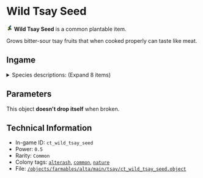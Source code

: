 # Wild Tsay Seed

<img src="https://raw.githubusercontent.com/Ceterai/Enternia/main/objects/farmables/alta/main/tsay/icon.png" alt="Wild Tsay Seed icon" loading="lazy" height=16px width="auto" /> **Wild Tsay Seed** is a common plantable item.

Grows bitter-sour tsay fruits that when cooked properly can taste like meat.

## Ingame

<details markdown="1"><summary>Species descriptions: (Expand 8 items)</summary>

- Alta: I wonder if wild tsays taste differently from farmed ones. Welp, perhaps it's time to find out!
- Apex: If I cook this fruit, it'll taste like chicken.
- Avian: I don't really like the taste on this one.
- Floran: Floran likessss cooked tsayssss, they tasssste like meat!
- Glitch: Confused. Tsays look both green when ripe and when not. How am I supposed to tell?
- Human: Is this a lemon?
- Hylotl: Tsays can be sweet, but mostly they just taste bitter and sour. Great spice for a meal.
- Novakid: Heard this one's a doozy!

</details>

## Parameters

This object **doesn't drop itself** when broken.

## Technical Information

- In-game ID: `ct_wild_tsay_seed`
- Power: `0.5`
- Rarity: `Common`
- Colony tags: [`alterash`](https://ceterai.github.io/MyEnternia/Wiki/Tags/Alterash), [`common`](https://ceterai.github.io/MyEnternia/Wiki/Tags/Common), [`nature`](https://ceterai.github.io/MyEnternia/Wiki/Tags/Nature)
- File: [`/objects/farmables/alta/main/tsay/ct_wild_tsay_seed.object`](https://github.com/Ceterai/Enternia/blob/main/objects/farmables/alta/main/tsay/ct_wild_tsay_seed.object)
